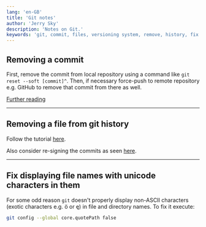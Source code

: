 ```yaml
---
lang: 'en-GB'
title: 'Git notes'
author: 'Jerry Sky'
description: 'Notes on Git.'
keywords: 'git, commit, files, versioning system, remove, history, fix'
---
```




## Removing a commit

First, remove the commit from local repository using a command like `git reset --soft [commit]^`.
Then, if necessary force-push to remote repository e.g. GitHub to remove that commit from there as well.

[Further reading](https://stackoverflow.com/a/448929)

---



## Removing a file from git history

Follow the tutorial [here](https://help.github.com/en/github/authenticating-to-github/removing-sensitive-data-from-a-repository).

Also consider re-signing the commits as seen [here](https://stackoverflow.com/a/41883164).

---



## Fix displaying file names with unicode characters in them

For some odd reason `git` doesn't properly display non-ASCII characters (exotic characters e.g. ö or ę) in file and directory names. To fix it execute:

```bash
git config --global core.quotePath false
```
